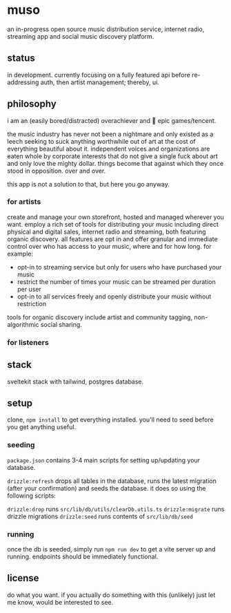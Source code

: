 # muso

an in-progress open source music distribution service, internet radio, streaming app and social music discovery platform.

## status

in development. currently focusing on a fully featured api before re-addressing auth, then artist management; thereby, ui.

## philosophy

i am an (easily bored/distracted) overachiever and 🖕 epic games/tencent.

the music industry has never not been a nightmare and only existed as a leech seeking to suck anything worthwhile out of art at the cost of everything beautiful about it. independent voices and organizations are eaten whole by corporate interests that do not give a single fuck about art and only love the mighty dollar. things become that against which they once stood in opposition. over and over.

this app is not a solution to that, but here you go anyway.

### for artists

create and manage your own storefront, hosted and managed wherever you want. employ a rich set of tools for distributing your music including direct physical and digital sales, internet radio and streaming, both featuring organic discovery. all features are opt in and offer granular and immediate control over who has access to your music, where and for how long. for example:

-   opt-in to streaming service but only for users who have purchased your music
-   restrict the number of times your music can be streamed per duration per user
-   opt-in to all services freely and openly distribute your music without restriction

tools for organic discovery include artist and community tagging, non-algorithmic social sharing.

### for listeners

## stack

sveltekit stack with tailwind, postgres database.

## setup

clone, `npm install` to get everything installed. you'll need to seed before you get anything useful.

### seeding

`package.json` contains 3-4 main scripts for setting up/updating your database.

`drizzle:refresh` drops all tables in the database, runs the latest migration (after your confirmation) and seeds the database. it does so using the following scripts:

`drizzle:drop` runs `src/lib/db/utils/clearDb.utils.ts`
`drizzle:migrate` runs drizzle migrations
`drizzle:seed` runs contents of `src/lib/db/seed`

### running

once the db is seeded, simply run `npm run dev` to get a vite server up and running. endpoints should be immediately functional.

## license

do what you want. if you actually do something with this (unlikely) just let me know, would be interested to see.

